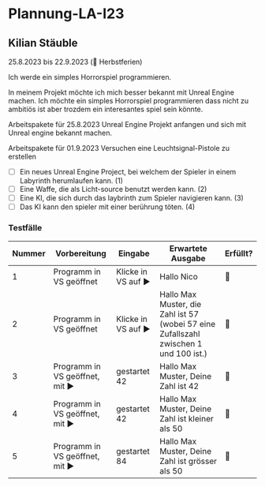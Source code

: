 # Plannung-LA-I23
## Kilian Stäuble

25.8.2023 bis 22.9.2023 (🍁 Herbstferien)

Ich werde ein simples Horrorspiel programmieren.

In meinem Projekt möchte ich mich besser bekannt mit Unreal Engine machen. Ich möchte ein simples Horrorspiel programmieren dass nicht zu ambitiös ist aber trozdem ein interesantes spiel sein könnte.

Arbeitspakete für 25.8.2023
Unreal Engine Projekt anfangen und sich mit Unreal engine bekannt machen.

Arbeitspakete für 01.9.2023
Versuchen eine Leuchtsignal-Pistole zu erstellen

- [ ] Ein neues Unreal Engine Project, bei welchem der Spieler in einem Labyrinth herumlaufen kann. (1)
- [ ] Eine Waffe, die als Licht-source benutzt werden kann. (2)
- [ ] Eine KI, die sich durch das laybrinth zum Spieler navigieren kann. (3)
- [ ] Das KI kann den spieler mit einer berührung töten. (4)

### Testfälle
| Nummer | Vorbereitung | Eingabe  | Erwartete Ausgabe | Erfüllt? |
| --- | --- | --- | --- | ---|
| 1 |	Programm in VS geöffnet	| Klicke in VS auf ▶️	| Hallo Nico	| 🤷 |
| 2	|Programm in VS geöffnet |	Klicke in VS auf ▶️	| Hallo Max Muster, die Zahl ist 57 (wobei 57 eine Zufallszahl zwischen 1 und 100 ist.)	| 🤷 |
| 3 |	Programm in VS geöffnet, mit ▶️ | gestartet	42	| Hallo Max Muster, Deine Zahl ist 42	| 🤷 |
| 4 |	Programm in VS geöffnet, mit ▶️ | gestartet	42	| Hallo Max Muster, Deine Zahl ist kleiner als 50	| 🤷 |
| 5 |	Programm in VS geöffnet, mit ▶️ | gestartet	84	| Hallo Max Muster, Deine Zahl ist grösser als 50 | 	🤷 |
